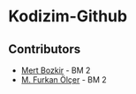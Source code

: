 # Kodizim-Github

## Contributors
 * [Mert Bozkir](https://github.com/mertbozkir) - BM 2
 * [M. Furkan Ölçer](https://github.com/mfurkanolcer) - BM 2

